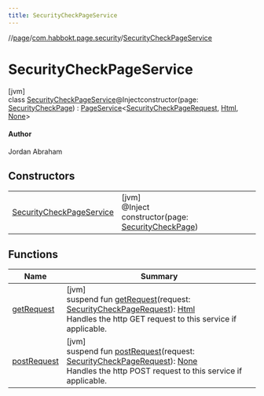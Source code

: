 ```yaml
---
title: SecurityCheckPageService
---
```

//[page](../../../index.html)/[com.habbokt.page.security](../index.html)/[SecurityCheckPageService](index.html)



# SecurityCheckPageService



[jvm]\
class [SecurityCheckPageService](index.html)@Injectconstructor(page: [SecurityCheckPage](../-security-check-page/index.html)) : [PageService](../../com.habbokt.page/-page-service/index.html)&lt;[SecurityCheckPageRequest](../-security-check-page-request/index.html), [Html](../../com.habbokt.page/-html/index.html), [None](../../com.habbokt.page/-none/index.html)&gt; 

#### Author



Jordan Abraham



## Constructors


| | |
|---|---|
| [SecurityCheckPageService](-security-check-page-service.html) | [jvm]<br>@Inject<br>constructor(page: [SecurityCheckPage](../-security-check-page/index.html)) |


## Functions


| Name | Summary |
|---|---|
| [getRequest](index.html#-432294924%2FFunctions%2F317194267) | [jvm]<br>suspend fun [getRequest](index.html#-432294924%2FFunctions%2F317194267)(request: [SecurityCheckPageRequest](../-security-check-page-request/index.html)): [Html](../../com.habbokt.page/-html/index.html)<br>Handles the http GET request to this service if applicable. |
| [postRequest](index.html#-1655678984%2FFunctions%2F317194267) | [jvm]<br>suspend fun [postRequest](index.html#-1655678984%2FFunctions%2F317194267)(request: [SecurityCheckPageRequest](../-security-check-page-request/index.html)): [None](../../com.habbokt.page/-none/index.html)<br>Handles the http POST request to this service if applicable. |

